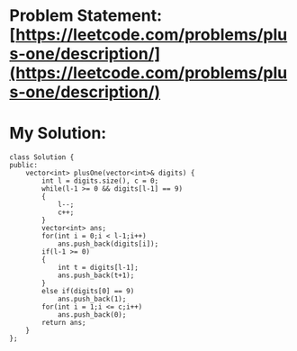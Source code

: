 # Problem Statement: [https://leetcode.com/problems/plus-one/description/](https://leetcode.com/problems/plus-one/description/)
# My Solution: 
```
class Solution {
public:
    vector<int> plusOne(vector<int>& digits) {
        int l = digits.size(), c = 0;
        while(l-1 >= 0 && digits[l-1] == 9)
        {
            l--;
            c++;
        }
        vector<int> ans;
        for(int i = 0;i < l-1;i++)
            ans.push_back(digits[i]);
        if(l-1 >= 0)
        { 
            int t = digits[l-1];
            ans.push_back(t+1);
        }
        else if(digits[0] == 9)
            ans.push_back(1);
        for(int i = 1;i <= c;i++)
            ans.push_back(0);
        return ans;
    }
};
```

